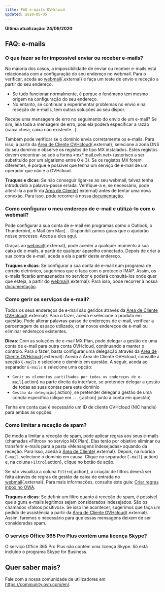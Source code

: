 ```yaml
---
title: FAQ e-mails OVHcloud
updated: 2020-05-05
---
```


**Última atualização: 24/09/2020**

## FAQ: e-mails

### O que fazer se for impossível enviar ou receber e-mails? 

Na maioria dos casos, a impossibilidade de enviar ou receber e-mails está relacionada com a configuração do seu endereço no webmail. Para o verificar, aceda ao [webmail](https://www.ovh.pt/mail/){.external} e faça um teste de envio e receção a partir do seu endereço.

- Se tudo funcionar normalmente, é porque o fenómeno tem mesmo origem na configuração do seu endereço. 
- No entanto, se continuar a experimentar problemas no envio e na receção de e-mails, tem outras soluções ao seu dispor.

Recebe uma mensagem de erro no seguimento do envio de um e-mail? Se sim, leia toda a mensagem de erro, pois ela poderá especificar a razão (caixa cheia, caixa não existente...).

Também pode verificar se o domínio envia corretamente os e-mails. Para isso, a partir da [Área de Cliente OVHcloud](https://www.ovh.com/auth/?action=gotomanager&from=https://www.ovh.pt/&ovhSubsidiary=pt){.external}, selecione a zona DNS do seu domínio e observe os registos de tipo MX instalados. Estes registos devem encontrar-se sob a forma «mx*.mail.ovh.net» (asterisco a ser substituído por um algarismo entre 0 e 3).
Se os registos MX forem diferentes, é porque é possível que tenha um serviço de e-mail de um operador que não é a OVHcloud.

**Truques e dicas**: Se não conseguir ligar-se ao seu webmail, talvez tenha introduzido a palavra-passe errada. Verifique-a e, se necessário, pode alterá-la a partir da [Área de Cliente](https://www.ovh.com/auth/?action=gotomanager&from=https://www.ovh.pt/&ovhSubsidiary=pt){.external} antes de tentar uma nova conexão. Para isso, pode recorrer à nossa [documentação](/pages/web_cloud/email_and_collaborative_solutions/troubleshooting/diagnostic_advanced).

### Como configurar o meu endereço de e-mail e utilizá-lo com o webmail? 

Pode configurar a sua conta de e-mail em programas como o Outlook, o Thunderbird, o Mail (em Mac)...
Disponibilizamos guias que o ajudarão nesse processo. Aceda a eles [aqui](/products/web-cloud-email-collaborative-solutions-mx-plan).

Graças ao [webmail](https://www.ovh.pt/mail/){.external}, pode aceder a qualquer momento à sua caixa de e-mails, a partir de qualquer aparelho conectado. Depois de criar a sua conta de e-mail, aceda a ela a partir deste endereço.

**Truques e dicas**: Se configurar a sua conta de e-mail num programa de correio eletrónico, sugerimos que o faça com o protocolo IMAP. Assim, os e-mails ficarão armazenados no servidor e poderá consultá-los onde quer que esteja, a partir do [webmail](https://www.ovh.pt/mail/){.external}. Para isso, pode recorrer à nossa [documentação](/pages/web_cloud/email_and_collaborative_solutions/mx_plan/email_generalities).

### Como gerir os serviços de e-mail? 

Todos os seus endereços de e-mail são geridos através da [Área de Cliente OVHcloud](https://www.ovh.com/auth/?action=gotomanager&from=https://www.ovh.pt/&ovhSubsidiary=pt){.external}. Para o fazer, aceda e selecione o produto em questão. Pode alterar palavras-passe de endereços de e-mail, verificar a percentagem de espaço utilizado, criar novos endereços de e-mail ou eliminar endereços existentes. 

**Dicas**: Com as soluções de e-mail MX Plan, pode delegar a gestão de uma conta de e-mail para outra conta OVHcloud, continuando a manter o controlo. Para o fazer, basta configurar uma delegação através da [Área de Cliente OVHcloud](https://www.ovh.com/auth/?action=gotomanager&from=https://www.ovh.pt/&ovhSubsidiary=pt){.external}: Aceda à Área de Cliente OVHcloud, consulte a secção `E-mails` e selecione o domínio em questão. A seguir, aceda ao separador `E-mails` e selecione uma opção:

- `Gerir os elementos partilhados por todos os endereços de e-mail`{.action} na parte direita da interface, se pretender delegar a gestão de todas as suas contas para este domínio
- `Gestão da delegação`{.action}, se pretender delegar a gestão de uma conota específica (clique em `...`{.action} junto à conta em questão)  

Tenha em conta que é necessário um ID de cliente OVHcloud (NIC handle) para ambas as opções. 

### Como limitar a receção de spam? 

De modo a limitar a receção de spam, pode aplicar regras aos seus e-mails (chamadas «Filtros» no serviço MX Plan). Elas terão por objetivo eliminar ou transferir e-mails para a pasta «Mensagens indesejadas» aquando da receção.
Para isso, aceda à [Área de Cliente](https://www.ovh.com/auth/?action=gotomanager&from=https://www.ovh.pt/&ovhSubsidiary=pt){.external}. Depois, na rubrica `E-mail`, selecione o domínio em causa. Clique no separador `E-mail`{.action} e, na coluna `Filtro`{.action}, clique no botão de ação.

Se não visualiza a coluna `Filtro`{.action}, a criação de filtros deverá ser feita através de regras de gestão da caixa de entrada no [webmail](https://www.ovh.pt/mail/){.external}. Para mais informações, consulte este guia: [Criar regras inbox no OWA](/pages/web_cloud/email_and_collaborative_solutions/using_the_outlook_web_app_webmail/creating-inbox-rules-in-owa-mx-plan).

**Truques e dicas**: Se definir um filtro quanto à receção de spam, é possível que alguns e-mails legítimos sejam considerados indesejados. São os chamados «falsos positivos». Se isso lhe acontecer, sugerimos que faça um pedido de assistência a partir da [Área de Cliente OVHcloud](https://www.ovh.com/auth/?action=gotomanager&from=https://www.ovh.pt/&ovhSubsidiary=pt){.external}. Assim, faremos o necessário para que essas mensagens deixem de ser consideradas spam.

### O serviço Office 365 Pro Plus contém uma licença Skype? 

O serviço Office 365 Pro Plus não contém uma licença Skype. Só está incluído o programa Skype for Business. 

## Quer saber mais?

Fale com a nossa comunidade de utilizadores em <https://community.ovh.com/en/>.
